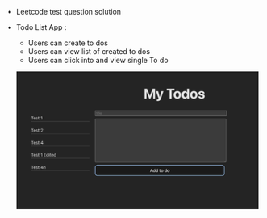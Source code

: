 - Leetcode test question solution
- Todo List App :

  - Users can create to dos
  - Users can view list of created to dos
  - Users can click into and view single To do

  ![to do list app](./public/todo_2024-11-05.png)
